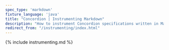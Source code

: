 ```yaml
---
spec_type: 'markdown'
fixture_language: 'java'
title: "Concordion | Instrumenting Markdown"
description: "How to instrument Concordion specifications written in Markdown. Instrumentation links the examples in the specification to the Java fixture."
redirect_from: "/instrumenting/index.html"
---
```


{% include instrumenting.md %}
